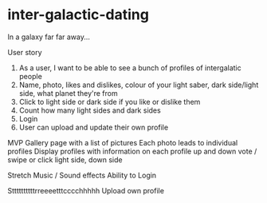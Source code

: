 # inter-galactic-dating

In a galaxy far far away...

User story
1. As a user, I want to be able to see a bunch of profiles of intergalatic people
2. Name, photo, likes and dislikes, colour of your light saber, dark side/light side, what planet they're from
3. Click to light side or dark side if you like or dislike them
4. Count how many light sides and dark sides
5. Login
6. User can upload and update their own profile

MVP
Gallery page with a list of pictures
Each photo leads to individual profiles
Display profiles with information on each profile
up and down vote / swipe or click light side, down side

Stretch
Music / Sound effects
Ability to Login

Sttttttttttrreeeetttcccchhhhh
Upload own profile

